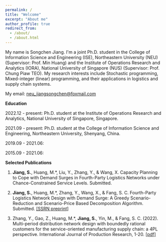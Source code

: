 ```yaml
---
permalink: /
title: "Welcome"
excerpt: "About me"
author_profile: true
redirect_from: 
  - /about/
  - /about.html
---
```


My name is Songchen Jiang. I'm a joint Ph.D. student in the College of Information Science and Engineering (ISE), Northeastern University (NEU) (Supervisor: Prof. Min Huang) and the Institute of Operations Research and Analytics (IORA), National University of Singapore (NUS) (Supervisor: Prof. Chung Piaw TEO). My research interests include Stochastic programming, Mixed-integer (linear) programming, and their applications in logistics and supply chain systems.

My email: [neu_jiangsongchen@foxmail.com](mailto:neu_jiangsongchen@foxmail.com)

**Education**

2022.12 - present: Ph.D. student at the Institute of Operations Research and Analytics, National University of Singapore, Singapore.

2021.09 - present: Ph.D. student at the College of Information Science and Engineering, Northeastern University, Shenyang, China.

2019.09 - 2021.06:

2015.09 - 2021.06:

**Selected Publications**

1. **Jiang, S.**, Huang, M.*, Liu, Y., Zhang, Y., & Wang, X. Capacity Planning to Cope with  Demand Surges in Fourth-Party Logistics Networks under Chance-Constrained Service Levels. Submitted.

2. **Jiang, S.**, Huang, M.*, Zhang, Y., Wang, X., & Fang, S. C. Fourth-Party Logistics Network Design with Demand Surge: A Greedy Scenario-Reduction and Scenario-Price Based Decomposition Algorithm. Submitted. [[SSRN preprint]](https://papers.ssrn.com/sol3/papers.cfm?abstract_id=4348801)

3. Zhang, Y., Gao, Z., Huang, M.*, **Jiang, S.**, Yin, M., & Fang, S. C. (2022). Multi-period distribution network design with boundedly rational customers for the service-oriented manufacturing supply chain: a 4PL perspective. International Journal of Production Research, 1-20. [[pdf]](/files/paper1.pdf)

